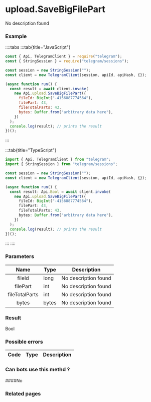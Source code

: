 # upload.SaveBigFilePart

No description found

### [](#example)Example

::::tabs
:::tab{title="JavaScript"}

```js
const { Api, TelegramClient } = require("telegram");
const { StringSession } = require("telegram/sessions");

const session = new StringSession("");
const client = new TelegramClient(session, apiId, apiHash, {});

(async function run() {
  const result = await client.invoke(
    new Api.upload.SaveBigFilePart({
      fileId: BigInt("-4156887774564"),
      filePart: 43,
      fileTotalParts: 43,
      bytes: Buffer.from("arbitrary data here"),
    })
  );
  console.log(result); // prints the result
})();
```

:::

:::tab{title="TypeScript"}

```ts
import { Api, TelegramClient } from "telegram";
import { StringSession } from "telegram/sessions";

const session = new StringSession("");
const client = new TelegramClient(session, apiId, apiHash, {});

(async function run() {
  const result: Api.Bool = await client.invoke(
    new Api.upload.SaveBigFilePart({
      fileId: BigInt("-4156887774564"),
      filePart: 43,
      fileTotalParts: 43,
      bytes: Buffer.from("arbitrary data here"),
    })
  );
  console.log(result); // prints the result
})();
```

:::
::::

### [](#parameters)Parameters

|      Name      | Type  | Description          |
| :------------: | ----- | -------------------- |
|     fileId     | long  | No description found |
|    filePart    | int   | No description found |
| fileTotalParts | int   | No description found |
|     bytes      | bytes | No description found |

### [](#result)Result

Bool

### [](#possible-errors)Possible errors

| Code | Type | Description |
| :--: | ---- | ----------- |

### [](#can-bots-use-this-method)Can bots use this methd ?

####No

### [](#related-pages)Related pages
